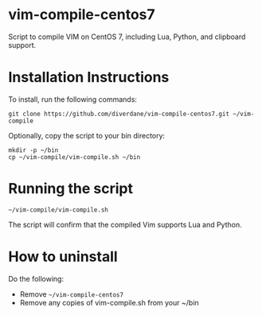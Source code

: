 # vim-compile-centos7
Script to compile VIM on CentOS 7, including Lua, Python, and clipboard support.

# Installation Instructions
To install, run the following commands:

    git clone https://github.com/diverdane/vim-compile-centos7.git ~/vim-compile

Optionally, copy the script to your bin directory:

    mkdir -p ~/bin
    cp ~/vim-compile/vim-compile.sh ~/bin

# Running the script

    ~/vim-compile/vim-compile.sh

The script will confirm that the compiled Vim supports Lua and Python.

# How to uninstall
Do the following:
* Remove `~/vim-compile-centos7`
* Remove any copies of vim-compile.sh from your ~/bin


